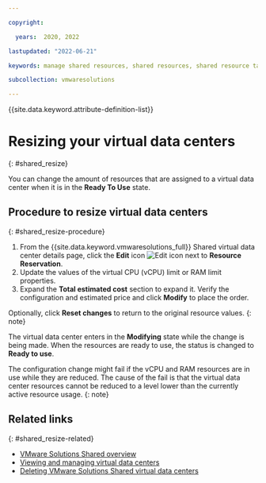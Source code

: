 ```yaml
---

copyright:

  years:  2020, 2022

lastupdated: "2022-06-21"

keywords: manage shared resources, shared resources, shared resource tasks

subcollection: vmwaresolutions

---
```


{{site.data.keyword.attribute-definition-list}}

# Resizing your virtual data centers
{: #shared_resize}

You can change the amount of resources that are assigned to a virtual data center when it is in the **Ready To Use** state.

## Procedure to resize virtual data centers
{: #shared_resize-procedure}

1. From the {{site.data.keyword.vmwaresolutions_full}} Shared virtual data center details page, click the **Edit** icon ![Edit icon](../../icons/edit-tagging.svg "Edit") next to **Resource Reservation**.
2. Update the values of the virtual CPU (vCPU) limit or RAM limit properties.
3. Expand the **Total estimated cost** section to expand it. Verify the configuration and estimated price and click **Modify** to place the order.

Optionally, click **Reset changes** to return to the original resource values.
{: note}

The virtual data center enters in the **Modifying** state while the change is being made. When the resources are ready to use, the status is changed to **Ready to use**.

The configuration change might fail if the vCPU and RAM resources are in use while they are reduced. The cause of the fail is that the virtual data center resources cannot be reduced to a level lower than the currently active resource usage.
{: note}

## Related links
{: #shared_resize-related}

* [VMware Solutions Shared overview](/docs/vmwaresolutions?topic=vmwaresolutions-shared_overview)
* [Viewing and managing virtual data centers](/docs/vmwaresolutions?topic=vmwaresolutions-shared_viewing-vdc-summary)
* [Deleting VMware Solutions Shared virtual data centers](/docs/vmwaresolutions?topic=vmwaresolutions-shared_deletinginstance)
